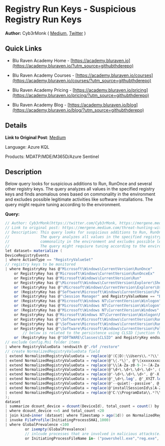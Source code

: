 # Registry Run Keys - Suspicious Registry Run Keys
**Author:** Cyb3rMonk ( [Medium](https://mergene.medium.com), [Twitter](https://twitter.com/Cyb3rMonk) )

## Quick Links

* Blu Raven Academy Home - [https://academy.bluraven.io](https://academy.bluraven.io/?utm_source=githubthderepo)
  
* Blu Raven Academy Courses - [https://academy.bluraven.io/courses](https://academy.bluraven.io/courses/?utm_source=githubthderepo)

* Blu Raven Academy Pricing - [https://academy.bluraven.io/pricing](https://academy.bluraven.io/pricing/?utm_source=githubthderepo)

* Blu Raven Academy Blog - [https://academy.bluraven.io/blog](https://academy.bluraven.io/blog/?utm_source=githubthderepo)

## Details

**Link to Original Post**: [Medium](https://mergene.medium.com/threat-hunting-with-data-science-registry-run-keys-9ae329d1ad85)

Language: Azure KQL 

Products: MDATP/MDE/M365D/Azure Sentinel


## Description

Below query looks for suspicious additions to Run, RunOnce and several other registry keys. 
The query analyzes all values in the specified registry keys and finds anomalous ones based on commonality in the environment and excludes possible legitimate activities like software installations.
The query might require tuning according to the environment.

**Query:**

```C#
// Author: Cyb3rMonk(https://twitter.com/Cyb3rMonk, https://mergene.medium.com)
// Link to original post: https://mergene.medium.com/threat-hunting-with-data-science-registry-run-keys-9ae329d1ad85
// Description: This query looks for suspicious additions to Run, RunOnce and several other registry keys. 
//              The query analyzes all values in the specified registry keys and finds anomalous ones based on
//              commonality in the environment and excludes possible legitimate activities like software installations.
//              The query might requiure tuning according to the environment.
let dataset= materialize (
DeviceRegistryEvents 
| where ActionType == "RegistryValueSet" 
// registry keys to be monitored
| where RegistryKey has @"Microsoft\Windows\CurrentVersion\RunOnce"
    or RegistryKey has @"Microsoft\Windows\CurrentVersion\RunOnceEx"
    or RegistryKey has @"Microsoft\Windows\CurrentVersion\Run"
    or RegistryKey has @"\Microsoft\Windows\CurrentVersion\Explorer\Shell Folders"
    or (RegistryKey has @"\Microsoft\Windows\CurrentVersion\Explorer\User Shell Folders")
    or (RegistryKey has @"Software\Microsoft\Windows\CurrentVersion\Policies\Explorer" and RegistryValueName == "Run")
    or (RegistryKey has @"\Session Manager" and RegistryValueName == "BootExecute")
    or (RegistryKey has @"Microsoft\Windows NT\CurrentVersion\Winlogon" and RegistryValueName == "Userinit")
    or (RegistryKey has @"Microsoft\Windows NT\CurrentVersion\Winlogon" and RegistryValueName == "Shell")
    or (RegistryKey has @"Microsoft\Windows NT\CurrentVersion\Windows" and RegistryValueName == "load")
    or RegistryKey has @"Microsoft\Windows NT\CurrentVersion\Winlogon\Notify" 
    or RegistryKey has @"\Software\Microsoft\Windows\CurrentVersion\RunServices"
    or RegistryKey has @"\Software\Microsoft\Windows\CurrentVersion\RunServicesOnce"
    or RegistryKey has @"\Software\Microsoft\Windows\CurrentVersion\Policies\Explorer\Run"
        // below is related to the persistence using CLSID (junction folders, etc.)
    or (RegistryKey has @"SOFTWARE\Classes\CLSID" and RegistryKey endswith "InprocServer32" and isempty(RegistryValueName))
// exclude Config.Msi folder items
| where RegistryValueData !endswith @".rbf /restore"
// create NormalizedRegistryValueData field
| extend NormalizedRegistryValueData = replace(@'(C|D):\\Users\\.*?\\', @'C:\\Users\\userxx\\',RegistryValueData )
| extend NormalizedRegistryValueData = replace(@'\{.*\}', @'\{xxxxxxxxxx\}',NormalizedRegistryValueData ) //{fe07d7-d438-4dd9-bb0f-5721658f4f}
| extend NormalizedRegistryValueData = replace(@'\\[A-Za-z0-9-]+-[A-Za-z0-9]+\\', @'\\xxxxxxxxxx\\',NormalizedRegistryValueData ) //\fe07d7-d438-4dd9-bb0f-5721658f4f\
| extend NormalizedRegistryValueData = replace(@'\d+\.\d+\.\d+\.\d+', @'X.Y.Z.T',NormalizedRegistryValueData )
| extend NormalizedRegistryValueData = replace(@'-\d+\.\d+\.\d+', @'-X.Y.Z',NormalizedRegistryValueData )
| extend NormalizedRegistryValueData = replace(@'_\d+\.log', @'_XYZT.log',NormalizedRegistryValueData )
| extend NormalizedRegistryValueData = replace(@'--quiet|--passive', @'',NormalizedRegistryValueData )
| extend NormalizedRegistryValueData = replace(@'installSessionId\s[A-Za-z0-9-]+', @'installSessionId xxxxxx',NormalizedRegistryValueData )
| extend NormalizedRegistryValueData = replace(@'C:\\ProgramData\\.*?\\Microsoft\\Teams\\',@'C:\\ProgramData\\userxxx\\Microsoft\\Teams\\',NormalizedRegistryValueData)
);
dataset
| summarize dcount_device = dcount(DeviceId), total_count = count() by NormalizedRegistryValueData
| where dcount_device <=5 and total_count <20
| join kind=inner (dataset| where Timestamp > ago(1d)) on NormalizedRegistryValueData
| invoke FileProfile(InitiatingProcessSHA1,1000)
| where GlobalPrevalence <100
         or isempty(GlobalPrevalence)
         // inlcude processes that are involved in malicious attacks(e.g. office macro creating the registry key)
         or InitiatingProcessFileName in~ ("powershell.exe","reg.exe", "regedit.exe", "cmd.exe","winword.exe","excel.exe","powerpnt.exe")
```
